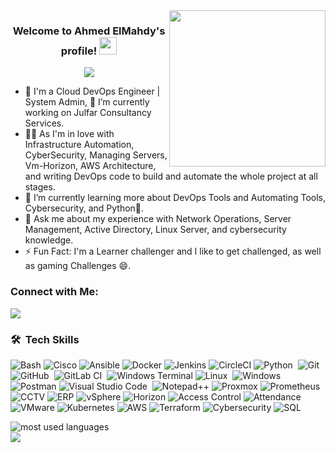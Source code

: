 <img width="250" align="right" src="https://c.tenor.com/_DOBjnGspYAAAAAM/code-coding.gif">

<h3 align="center">
  Welcome to Ahmed ElMahdy's profile!
  <img src="https://media.giphy.com/media/hvRJCLFzcasrR4ia7z/giphy.gif" width="28">
</h3>

<!-- Typing SVG by DenverCoder1 - https://github.com/DenverCoder1/readme-typing-svg -->
<p align="center">
  <a href="https://github.com/DenverCoder1/readme-typing-svg"><img src="https://readme-typing-svg.herokuapp.com/?lines=DevOps%20Engineer|System%20Admin%20;Always%20learning%20new%20things&font=Fira%20Code&center=true&width=440&height=45&color=f75c7e&vCenter=true&size=22"></a>
</p>

- 🏢 I'm a Cloud DevOps Engineer | System Admin, 🔭 I’m currently working on Julfar Consultancy Services.
- 👨‍💻 As I'm in love with Infrastructure Automation, CyberSecurity, Managing Servers, Vm-Horizon, AWS Architecture, and writing DevOps code to build and automate the whole project at all stages.
- 🌱 I’m currently learning more about DevOps Tools and Automating Tools, Cybersecurity, and Python🐍.
- 💬 Ask me about my experience with Network Operations, Server Management, Active Directory, Linux Server, and cybersecurity knowledge.
- ⚡ Fun Fact: I'm a Learner challenger and I like to get challenged, as well as gaming Challenges 😄.

### Connect with Me:

<a href="https://linkedin.com/in/ahmed-el-mahdy-007" target="_blank"><img src="https://img.shields.io/badge/-Ahmed%20Elmahdy-0077B5?style=for-the-badge&logo=Linkedin&logoColor=white"/></a>

### 🛠 &nbsp;Tech Skills
![Bash](https://img.shields.io/badge/bash-%2314B8A6.svg?style=flat&logo=gnu-bash&logoColor=white)
![Cisco](https://img.shields.io/badge/cisco-%23049fd9.svg?style=flat&logo=cisco&logoColor=black)
![Ansible](https://img.shields.io/badge/ansible-%231A1918.svg?style=flat&logo=ansible&logoColor=white)
![Docker](https://img.shields.io/badge/docker-%230db7ed.svg?style=flat&logo=docker&logoColor=white)
![Jenkins](https://img.shields.io/badge/Jenkins-%23D24939.svg?style=flat&logo=jenkins&logoColor=white)
![CircleCI](https://img.shields.io/badge/CircleCI-%23F7931E.svg?style=flat&logo=circleci&logoColor=white)
![Python](https://img.shields.io/badge/-Python%20-05122A?style=flat&logo=python)&nbsp;
![Git](https://img.shields.io/badge/-Git-05122A?style=flat&logo=git)&nbsp;
![GitHub](https://img.shields.io/badge/-GitHub-05122A?style=flat&logo=github)&nbsp;
![GitLab CI](https://img.shields.io/badge/gitlab%20ci-%23181717.svg?style=flat&logo=gitlab&logoColor=white)&nbsp;
![Windows Terminal](https://img.shields.io/badge/Windows%20Terminal-%234D4D4D.svg?style=flat&logo=windows-terminal&logoColor=white)
![Linux](https://img.shields.io/badge/-Linux-FCC624?style=flat&logo=linux&logoColor=black)&nbsp;
![Windows](https://img.shields.io/badge/Windows-0078D6?style=flat&logo=windows&logoColor=white)
![Postman](https://img.shields.io/badge/Postman-FF6C37?style=flat&logo=postman&logoColor=white)
![Visual Studio Code](https://img.shields.io/badge/-Visual%20Studio%20Code-05122A?style=flat&logo=visual-studio-code&logoColor=007ACC)&nbsp;
![Notepad++](https://img.shields.io/badge/Notepad++-90E59A.svg?style=flat&logo=notepad%2b%2b&logoColor=black)
![Proxmox](https://img.shields.io/badge/Proxmox-%231B4D3A.svg?style=flat&logo=proxmox&logoColor=white)
![Prometheus](https://img.shields.io/badge/Prometheus-%2331A8FF.svg?style=flat&logo=prometheus&logoColor=white)
![CCTV](https://img.shields.io/badge/CCTV-%231B4D3A.svg?style=flat&logo=cctv&logoColor=white)
![ERP](https://img.shields.io/badge/ERP-%23F0D51D.svg?style=flat&logo=erp&logoColor=black)
![vSphere](https://img.shields.io/badge/vSphere-%23059688.svg?style=flat&logo=vmware&logoColor=white)
![Horizon](https://img.shields.io/badge/Horizon-%23036D3F.svg?style=flat&logo=vmware&logoColor=white)
![Access Control](https://img.shields.io/badge/Access%20Control-%23B61B1B.svg?style=flat&logo=access-control&logoColor=white)
![Attendance](https://img.shields.io/badge/Attendance-%23FFC107.svg?style=flat&logo=attendance&logoColor=black)
![VMware](https://img.shields.io/badge/VMware-%2309B9E4.svg?style=flat&logo=vmware&logoColor=black)
![Kubernetes](https://img.shields.io/badge/Kubernetes-%23326ce5.svg?style=flat&logo=kubernetes&logoColor=white)
![AWS](https://img.shields.io/badge/AWS-%23232F3E.svg?style=flat&logo=amazonaws&logoColor=white)
![Terraform](https://img.shields.io/badge/Terraform-%230F0E0D.svg?style=flat&logo=terraform&logoColor=white)
![Cybersecurity](https://img.shields.io/badge/Cybersecurity-%230066CC.svg?style=flat&logo=cybersecurity&logoColor=white)
![SQL](https://img.shields.io/badge/SQL-%234F5B93.svg?style=flat&logo=sqlite&logoColor=white)

<img align="left" src="https://github-readme-stats.vercel.app/api/top-langs?username=ciscosky&show_icons=true&locale=en&layout=compact&theme=radical" alt="most used languages" />
<br>
<a href="https://komarev.com/ghpvc/?username=ciscosky&style=for-the-badge">
    <img src="https://komarev.com/ghpvc/?username=ciscosky&style=for-the-badge">
</a>

